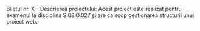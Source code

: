 Biletul nr. X - Descrierea proiectului: Acest proiect este realizat pentru examenul la disciplina S.08.O.027 și are ca scop gestionarea structurii unui proiect web.
